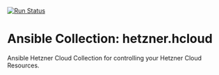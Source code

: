 [![Run Status](https://api.shippable.com/projects/5e66776c8b17a60007e4c277/badge?branch=master)]()

Ansible Collection: hetzner.hcloud
=================================================

Ansible Hetzner Cloud Collection for controlling your Hetzner Cloud Resources.
